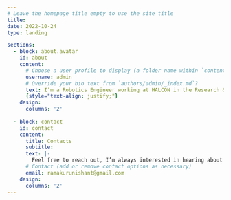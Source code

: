 ```yaml
---
# Leave the homepage title empty to use the site title
title:
date: 2022-10-24
type: landing

sections:
  - block: about.avatar
    id: about
    content:
      # Choose a user profile to display (a folder name within `content/authors/`)
      username: admin
      # Override your bio text from `authors/admin/_index.md`?
      text: I’m a Robotics Engineer working at HALCON in the Research & Development department. I hold an MSc in Robotics and autonomous systems from University of Bristol, where I worked on multi-agent systems, game theory, evolutionary algorithms and artificail intelligence. Prior to this I worked as a Machine Learning Engineer at ALGO8 after passing out from the International Institute Of Information Technology, Pune, with a BEng in electronics. 
      {style="text-align: justify;"}
    design:
      columns: '2'
  
  - block: contact
    id: contact
    content:
      title: Contacts
      subtitle:
      text: |-  
        Feel free to reach out, I’m always interested in hearing about opportunities to collaborate or apply research to real-world problemsadsfsf
      # Contact (add or remove contact options as necessary)
      email: ramakurunishant@gmail.com
    design:
      columns: '2'
---
```

